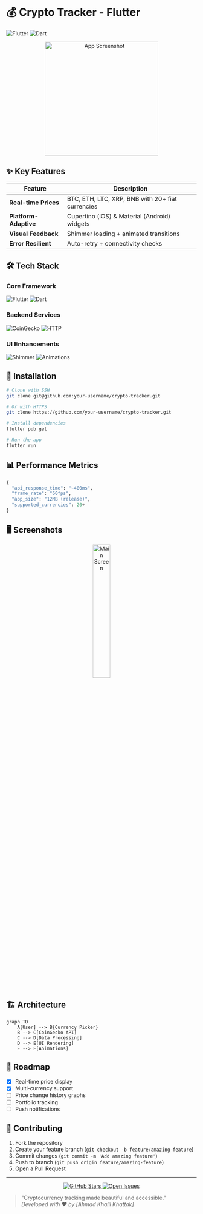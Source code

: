 # 💰 Crypto Tracker - Flutter




![Flutter](https://img.shields.io/badge/Flutter-3.16.9-%2302569B?logo=flutter)
![Dart](https://img.shields.io/badge/Dart-3.2.1-%230175C2?logo=dart)




<div align="center">
  <img src="https://github.com/user-attachments/assets/ab3609bd-4b92-4b1b-b70a-03c7915952dd" width="300" alt="App Screenshot">
</div>

## ✨ Key Features
| Feature | Description |
|---------|-------------|
| **Real-time Prices** | BTC, ETH, LTC, XRP, BNB with 20+ fiat currencies |
| **Platform-Adaptive** | Cupertino (iOS) & Material (Android) widgets |
| **Visual Feedback** | Shimmer loading + animated transitions |
| **Error Resilient** | Auto-retry + connectivity checks |

## 🛠️ Tech Stack
### Core Framework
![Flutter](https://img.shields.io/badge/Flutter-02569B?logo=flutter&logoColor=white)
![Dart](https://img.shields.io/badge/Dart-0175C2?logo=dart&logoColor=white)

### Backend Services
![CoinGecko](https://img.shields.io/badge/CoinGecko_API-8A2BE2?logo=coingecko&logoColor=white)
![HTTP](https://img.shields.io/badge/HTTP-FF6F00?logo=curl&logoColor=white)

### UI Enhancements
![Shimmer](https://img.shields.io/badge/Shimmer-FF4088?logo=flutter&logoColor=white)
![Animations](https://img.shields.io/badge/Flutter_Animate-00C853?logo=flutter&logoColor=white)

## 🚀 Installation
```bash
# Clone with SSH
git clone git@github.com:your-username/crypto-tracker.git

# Or with HTTPS
git clone https://github.com/your-username/crypto-tracker.git

# Install dependencies
flutter pub get

# Run the app
flutter run
```

## 📊 Performance Metrics
```python
{
  "api_response_time": "~400ms",
  "frame_rate": "60fps", 
  "app_size": "12MB (release)",
  "supported_currencies": 20+
}
```

## 🖥️ Screenshots
<div align="center">
  <img src="https://github.com/user-attachments/assets/fc10f1e0-ecb2-41ee-a420-d99c46a8b04f" width="30%" alt="Main Screen">
</div>



## 🏗️ Architecture
```mermaid
graph TD
    A[User] --> B{Currency Picker}
    B --> C[CoinGecko API]
    C --> D[Data Processing]
    D --> E[UI Rendering]
    E --> F[Animations]
```

## 🌟 Roadmap
- [x] Real-time price display
- [x] Multi-currency support
- [ ] Price change history graphs
- [ ] Portfolio tracking
- [ ] Push notifications

## 🤝 Contributing
1. Fork the repository
2. Create your feature branch (`git checkout -b feature/amazing-feature`)
3. Commit changes (`git commit -m 'Add amazing feature'`)
4. Push to branch (`git push origin feature/amazing-feature`)
5. Open a Pull Request

---
<div align="center">
  <a href="https://github.com/SoftTac/crypto-tracker/stargazers">
    <img src="https://img.shields.io/github/stars/SoftTac/crypto-tracker?style=social" alt="GitHub Stars">
  </a>
  <a href="https://github.com/SoftTac/crypto-tracker/issues">
    <img src="https://img.shields.io/github/issues/your-username/crypto-tracker" alt="Open Issues">
  </a>
</div>

> "Cryptocurrency tracking made beautiful and accessible."  
> *Developed with ❤️ by [Ahmad Khalil Khattak]*
```
